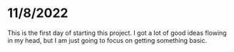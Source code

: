 
# 11/8/2022

This is the first day of starting this project. I got a lot of good ideas flowing in my head, but I am just going to focus on getting something basic. 

